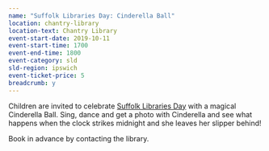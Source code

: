 ```yaml
---
name: "Suffolk Libraries Day: Cinderella Ball"
location: chantry-library
location-text: Chantry Library
event-start-date: 2019-10-11
event-start-time: 1700
event-end-time: 1800
event-category: sld
sld-region: ipswich
event-ticket-price: 5
breadcrumb: y
---
```


Children are invited to celebrate [Suffolk Libraries Day](/suffolk-libraries-day/) with a magical Cinderella Ball. Sing, dance and get a photo with Cinderella and see what happens when the clock strikes midnight and she leaves her slipper behind!

Book in advance by contacting the library.
